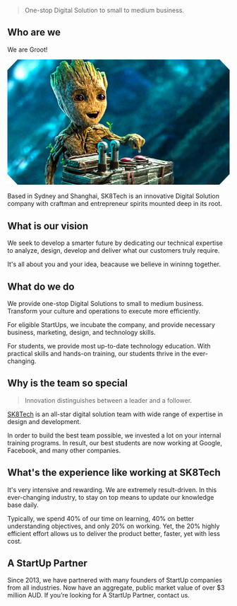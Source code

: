 > One-stop Digital Solution to small to medium business.

## Who are we

We are Groot! 

![](/assets/maxresdefault.jpg)

Based in Sydney and Shanghai, SK8Tech is an innovative Digital Solution company with craftman and entrepreneur spirits mounted deep in its root.

## What is our vision

We seek to develop a smarter future by dedicating our technical expertise to analyze, design, develop and deliver what our customers truly require. 

It's all about you and your idea, beacause we believe in wininng together.

## What do we do

We provide one-stop Digital Solutions to small to medium business. Transform your culture and operations to execute more efficiently.

For eligible StartUps, we incubate the company, and provide necessary business, marketing, design, and technology skills.

For students, we provide most up-to-date technology education. With practical skills and hands-on training, our students thrive in the ever-changing.

## Why is the team so special

> Innovation distinguishes between a leader and a follower.

[SK8Tech](https://sk8.tech) is an all-star digital solution team with wide range of expertise in design and development. 

In order to build the best team possible, we invested a lot on your internal training programs. In result, our best students are now working at Google, Facebook, and many other companies.

## What's the experience like working at SK8Tech

It's very intensive and rewarding. We are extremely result-driven. In this ever-changing industry, to stay on top means to update our knowledge base daily.

Typically, we spend 40% of our time on learning, 40% on better understanding objectives, and only 20% on working. Yet, the 20% highly efficient effort allows us to deliver the product better, faster, yet with less cost.



## A StartUp Partner

Since 2013, we have partnered with many founders of StartUp companies from all industries. Now have an aggregate, public market value of over $3 million AUD. If you’re looking for A StartUp Partner, contact us.